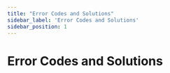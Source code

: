 ```yaml
---
title: "Error Codes and Solutions"
sidebar_label: 'Error Codes and Solutions'
sidebar_position: 1
---
```

# Error Codes and Solutions
